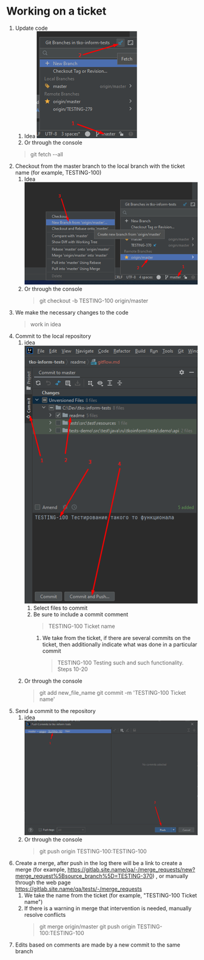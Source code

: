 # Working on a ticket

1. Update code
   1. Idea ![gitflow1.png](./img/gitflow1.png)
   2. Or through the console
   > git fetch --all
2. Checkout from the master branch to the local branch with the ticket name (for example, TESTING-100)
   1. Idea ![gitflow2.png](./img/gitflow2.png)
   2. Or through the console
      > git checkout -b TESTING-100 origin/master
3. We make the necessary changes to the code
   > work in idea
4. Commit to the local repository
   1. idea ![gitflow4.png](./img/gitflow4.png)
      1. Select files to commit
      2. Be sure to include a commit comment
         > TESTING-100 Ticket name
         1. We take from the ticket, if there are several commits on the ticket, then additionally indicate what was done in a particular commit
            > TESTING-100 Testing such and such functionality. Steps 10-20<br>
   2. Or through the console
      > git add new_file_name
      > git commit -m 'TESTING-100 Ticket name'
5. Send a commit to the repository
   1. idea ![gitflow5.png](./img/gitflow5.png)
   2. Or through the console
      > git push origin TESTING-100:TESTING-100
6. Create a merge, after push in the log there will be a link to create a merge (for example, https://gitlab.site.name/qa/-/merge_requests/new?merge_request%5Bsource_branch%5D=TESTING-370) , or manually through the web page https://gitlab.site.name/qa/tests/-/merge_requests
   1. We take the name from the ticket (for example, "TESTING-100 Ticket name")
   2. If there is a warning in merge that intervention is needed, manually resolve conflicts
      > git merge origin/master
      > git push origin TESTING-100:TESTING-100
7. Edits based on comments are made by a new commit to the same branch